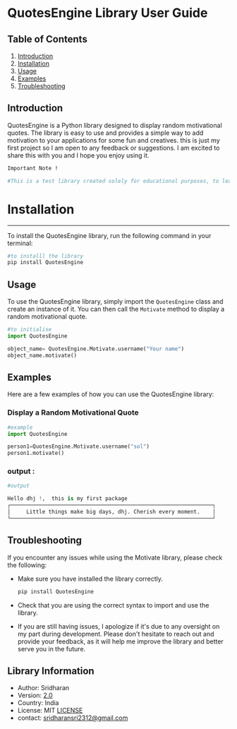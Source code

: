 QuotesEngine Library User Guide
==========================

Table of Contents
-----------------

1. [Introduction](#introduction)
2. [Installation](#installation)
3. [Usage](#usage)
4. [Examples](#examples)
5. [Troubleshooting](#troubleshooting)

Introduction
------------

QuotesEngine is a Python library designed to display random motivational quotes. The library is easy to use and provides a simple way to add motivation to your applications for some fun and creatives. this is just my first project so I am open to any feedback or suggestions. I am excited to share this with you and I hope you enjoy using it. 
```bash
Important Note ! 

#This is a test library created solely for educational purposes, to learn and understand the process of developing a Python library. Please note that this library is not intended for any serious applications, but rather for personal learning and experimentation. Your feedback and suggestions are highly appreciated, and will help me improve my skills and knowledge in creating Python libraries
```

# Installation
------------

To install the QuotesEngine library, run the following command in your terminal:

```bash
#to installl the library
pip install QuotesEngine
```

Usage
-----

To use the QuotesEngine library, simply import the `QuotesEngine` class and create an instance of it. You can then call the `Motivate` method to display a random motivational quote.

```python
#to initialise
import QuotesEngine

object_name= QuotesEngine.Motivate.username("Your name")
object_name.motivate()
```

Examples
--------

Here are a few examples of how you can use the QuotesEngine library:

### Display a Random Motivational Quote

```python
#example 
import QuotesEngine

person1=QuotesEngine.Motivate.username("sol")
person1.motivate()

```
### output :

```python
#output

Hello dhj !,  this is my first package 
┌────────────────────────────────────────────────────────────────┐
│     Little things make big days, dhj. Cherish every moment.    │
└────────────────────────────────────────────────────────────────┘
```

Troubleshooting
---------------

If you encounter any issues while using the Motivate library, please check the following:

* Make sure you have installed the library correctly.

    ```bash
    pip install QuotesEngine
    ```
* Check that you are using the correct syntax to import and use the library.
* If you are still having issues, I apologize if it's due to any oversight on my part during development. Please don't hesitate to reach out and provide your feedback, as it will help me improve the library and better serve you in the future.

Library Information
------------------

* Author: Sridharan
* Version: [2.0]()
* Country: India
* License: MIT [LICENSE](LICENSE)
* contact: sridharansri2312@gmail.com


